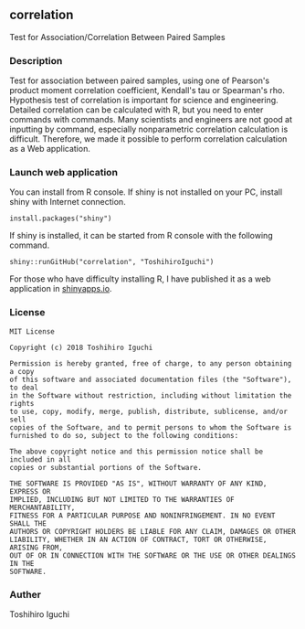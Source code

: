 ## correlation
Test for Association/Correlation Between Paired Samples

### Description
Test for association between paired samples, using one of Pearson's product moment correlation coefficient, Kendall's tau or Spearman's rho.
Hypothesis test of correlation is important for science and engineering.
Detailed correlation can be calculated with R, but you need to enter commands with commands.
Many scientists and engineers are not good at inputting by command, especially nonparametric correlation calculation is difficult.
Therefore, we made it possible to perform correlation calculation as a Web application.

### Launch web application
You can install from R console.
If shiny is not installed on your PC, install shiny with Internet connection.

    install.packages("shiny")

If shiny is installed, it can be started from R console with the following command.
    
    shiny::runGitHub("correlation", "ToshihiroIguchi")

For those who have difficulty installing R, I have published it as a web application in [shinyapps.io](https://toshihiroiguchi.shinyapps.io/correlation/).

### License 

```
MIT License

Copyright (c) 2018 Toshihiro Iguchi

Permission is hereby granted, free of charge, to any person obtaining a copy
of this software and associated documentation files (the "Software"), to deal
in the Software without restriction, including without limitation the rights
to use, copy, modify, merge, publish, distribute, sublicense, and/or sell
copies of the Software, and to permit persons to whom the Software is
furnished to do so, subject to the following conditions:

The above copyright notice and this permission notice shall be included in all
copies or substantial portions of the Software.

THE SOFTWARE IS PROVIDED "AS IS", WITHOUT WARRANTY OF ANY KIND, EXPRESS OR
IMPLIED, INCLUDING BUT NOT LIMITED TO THE WARRANTIES OF MERCHANTABILITY,
FITNESS FOR A PARTICULAR PURPOSE AND NONINFRINGEMENT. IN NO EVENT SHALL THE
AUTHORS OR COPYRIGHT HOLDERS BE LIABLE FOR ANY CLAIM, DAMAGES OR OTHER
LIABILITY, WHETHER IN AN ACTION OF CONTRACT, TORT OR OTHERWISE, ARISING FROM,
OUT OF OR IN CONNECTION WITH THE SOFTWARE OR THE USE OR OTHER DEALINGS IN THE
SOFTWARE.
```

### Auther
Toshihiro Iguchi

